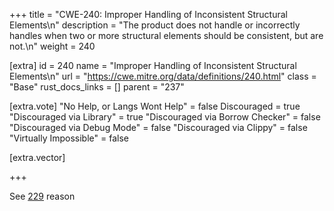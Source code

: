 +++
title = "CWE-240: Improper Handling of Inconsistent Structural Elements\n"
description = "The product does not handle or incorrectly handles when two or more structural elements should be consistent, but are not.\n"
weight = 240

[extra]
id = 240
name = "Improper Handling of Inconsistent Structural Elements\n"
url = "https://cwe.mitre.org/data/definitions/240.html"
class = "Base"
rust_docs_links = []
parent = "237"

[extra.vote]
"No Help, or Langs Wont Help" = false
Discouraged = true
"Discouraged via Library" = true
"Discouraged via Borrow Checker" = false
"Discouraged via Debug Mode" = false
"Discouraged via Clippy" = false
"Virtually Impossible" = false

[extra.vector]

+++

See [229](/rust-are-we-secure-yet/cwes/cwe-229) reason